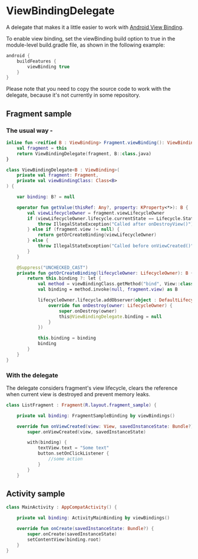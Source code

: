# ViewBindingDelegate

A delegate that makes it a little easier to work with [Android View Binding](https://d.android.com/topic/libraries/view-binding).  

To enable view binding, set the viewBinding build option to true in the module-level build.gradle file, as shown in the following example:

```groovy
android {
    buildFeatures {
        viewBinding true
    }
}
```
Please note that you need to copy the source code to work with the delegate, because it's not currently in some repository.

## Fragment sample

###	The usual way -

```kotlin
inline fun <reified B : ViewBinding> Fragment.viewBinding(): ViewBindingDelegate<B> {
    val fragment = this
    return ViewBindingDelegate(fragment, B::class.java)
}

class ViewBindingDelegate<B : ViewBinding>(
    private val fragment: Fragment,
    private val viewBindingClass: Class<B>
) {

    var binding: B? = null

    operator fun getValue(thisRef: Any?, property: KProperty<*>): B {
        val viewLifecycleOwner = fragment.viewLifecycleOwner
        if (viewLifecycleOwner.lifecycle.currentState == Lifecycle.State.DESTROYED) {
            throw IllegalStateException("Called after onDestroyView()")
        } else if (fragment.view != null) {
            return getOrCreateBinding(viewLifecycleOwner)
        } else {
            throw IllegalStateException("Called before onViewCreated()")
        }
    }

    @Suppress("UNCHECKED_CAST")
    private fun getOrCreateBinding(lifecycleOwner: LifecycleOwner): B {
        return this.binding ?: let {
            val method = viewBindingClass.getMethod("bind", View::class.java)
            val binding = method.invoke(null, fragment.view) as B

            lifecycleOwner.lifecycle.addObserver(object : DefaultLifecycleObserver {
                override fun onDestroy(owner: LifecycleOwner) {
                    super.onDestroy(owner)
                    this@ViewBindingDelegate.binding = null
                }
            })

            this.binding = binding
            binding
        }
    }
}
```
###	With the delegate

The delegate considers fragment's view lifecycle, clears the reference when current view is destroyed and prevent memory leaks.

```kotlin
class ListFragment : Fragment(R.layout.fragment_sample) {

    private val binding: FragmentSampleBinding by viewBindings()

    override fun onViewCreated(view: View, savedInstanceState: Bundle?) {
        super.onViewCreated(view, savedInstanceState)

        with(binding) {
            textView.text = "Some text"
            button.setOnClickListener {
                //some action
            }
        }
    }
```

## Activity sample

```kotlin
class MainActivity : AppCompatActivity() {

    private val binding: ActivityMainBinding by viewBindings()

    override fun onCreate(savedInstanceState: Bundle?) {
        super.onCreate(savedInstanceState)
        setContentView(binding.root)
    }
}
```
